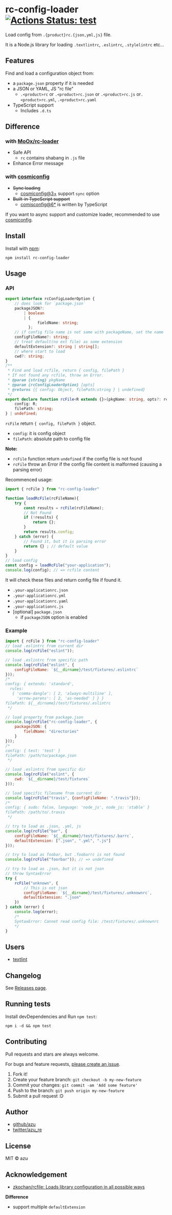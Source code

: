 # rc-config-loader [![Actions Status: test](https://github.com/azu/rc-config-loader/workflows/test/badge.svg)](https://github.com/azu/rc-config-loader/actions?query=workflow%3A"test")

Load config from `.{product}rc.{json,yml,js}` file.

It is a Node.js library for loading `.textlintrc`, `.eslintrc`, `.stylelintrc` etc...

## Features

Find and load a configuration object from:

- a `package.json` property if it is needed
- a JSON or YAML, JS "rc file"
    - `.<product>rc` or `.<product>rc.json` or `.<product>rc.js` or`.<product>rc.yml`, `.<product>rc.yaml`
- TypeScript support
    - Includes `.d.ts`

## Difference

### with [MoOx/rc-loader](https://github.com/MoOx/rc-loader "MoOx/rc-loader")

- Safe API
    - `rc` contains shabang in `.js` file
- Enhance Error message

### with [cosmiconfig](https://github.com/davidtheclark/cosmiconfig "cosmiconfig")

- <del>Sync loading</del>
    - [cosmiconfig@3+](https://github.com/davidtheclark/cosmiconfig/blob/master/CHANGELOG.md#300) support `sync` option
- <del>Built-in TypeScript support</del>
    - [comisconfig@6*](https://github.com/davidtheclark/cosmiconfig/blob/master/CHANGELOG.md#600) is written by TypeScript

If you want to async support and customize loader, recommended to use [cosmiconfig](https://github.com/davidtheclark/cosmiconfig).

## Install

Install with [npm](https://www.npmjs.com/):

    npm install rc-config-loader

## Usage

### API

```ts
export interface rcConfigLoaderOption {
    // does look for `package.json`
    packageJSON?:
        | boolean
        | {
              fieldName: string;
          };
    // if config file name is not same with packageName, set the name
    configFileName?: string;
    // treat default(no ext file) as some extension
    defaultExtension?: string | string[];
    // where start to load
    cwd?: string;
}
/**
 * Find and load rcfile, return { config, filePath }
 * If not found any rcfile, throw an Error.
 * @param {string} pkgName
 * @param {rcConfigLoaderOption} [opts]
 * @returns {{ config: Object, filePath:string } | undefined}
 */
export declare function rcFile<R extends {}>(pkgName: string, opts?: rcConfigLoaderOption): {
    config: R;
    filePath: string;
} | undefined;

```

`rcFile` return `{ config, filePath }` object.

- `config`: it is config object
- `filePath`: absolute path to config file

**Note:**
 
- `rcFile` function return `undefined` if the config file is not found
- `rcFile` throw an Error if the config file content is malformed (causing a parsing error)

Recommenced usage:

```js
import { rcFile } from "rc-config-loader"

function loadRcFile(rcFileName){
    try {
        const results = rcFile(rcFileName);
        // Not Found
        if (!results) {
            return {};
        }
        return results.config;
    } catch (error) {
        // Found it, but it is parsing error
        return {} ; // default value
    }
}
// load config
const config = loadRcFile("your-application");
console.log(config); // => rcfile content
```

It will check these files and return config file if found it.

- `.your-applicationrc.json`
- `.your-applicationrc.yml`
- `.your-applicationrc.yaml`
- `.your-applicationrc.js`
- [optional] `package.json`
  - if `packageJSON` option is enabled

### Example

```js
import { rcFile } from "rc-config-loader"
// load .eslintrc from current dir
console.log(rcFile("eslint"));

// load .eslintrc from specific path
console.log(rcFile("eslint", {
    configFileName: `${__dirname}/test/fixtures/.eslintrc`
}));
/*
config: { extends: 'standard',
  rules:
   { 'comma-dangle': [ 2, 'always-multiline' ],
     'arrow-parens': [ 2, 'as-needed' ] } }
filePath: ${__dirname}/test/fixtures/.eslintrc
 */

// load property from package.json
console.log(rcFile("rc-config-loader", {
    packageJSON: {
        fieldName: "directories"
    }
}));
/*
config: { test: 'test' }
filePath: /path/to/package.json
 */

// load .eslintrc from specific dir
console.log(rcFile("eslint", {
    cwd: `${__dirname}/test/fixtures`
}));

// load specific filename from current dir
console.log(rcFile("travis", {configFileName: ".travis"}));
/*
config: { sudo: false, language: 'node_js', node_js: 'stable' }
filePath: /path/to/.travis
 */

// try to load as .json, .yml, js
console.log(rcFile("bar", {
    configFileName: `${__dirname}/test/fixtures/.barrc`,
    defaultExtension: [".json", ".yml", ".js"]
}));

// try to load as foobar, but .foobarrc is not found
console.log(rcFile("foorbar")); // => undefined

// try to load as .json, but it is not json
// throw SyntaxError
try {
    rcFile("unknown", {
        // This is not json
        configFileName: `${__dirname}/test/fixtures/.unknownrc`,
        defaultExtension: ".json"
    })
} catch (error) {
    console.log(error);
    /*
    SyntaxError: Cannot read config file: /test/fixtures/.unknownrc
    */
}
```

## Users

- [textlint](https://github.com/textlint/textlint "textlint")

## Changelog

See [Releases page](https://github.com/azu/rc-config-loader/releases).

## Running tests

Install devDependencies and Run `npm test`:

    npm i -d && npm test

## Contributing

Pull requests and stars are always welcome.

For bugs and feature requests, [please create an issue](https://github.com/azu/rc-config-loader/issues).

1. Fork it!
2. Create your feature branch: `git checkout -b my-new-feature`
3. Commit your changes: `git commit -am 'Add some feature'`
4. Push to the branch: `git push origin my-new-feature`
5. Submit a pull request :D

## Author

- [github/azu](https://github.com/azu)
- [twitter/azu_re](https://twitter.com/azu_re)

## License

MIT © azu

## Acknowledgement

- [zkochan/rcfile: Loads library configuration in all possible ways](https://github.com/zkochan/rcfile "zkochan/rcfile: Loads library configuration in all possible ways")

**Difference**

- support multiple `defaultExtension`  
